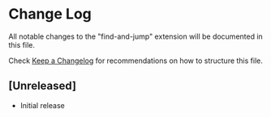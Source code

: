 # Change Log

All notable changes to the "find-and-jump" extension will be documented in this file.

Check [Keep a Changelog](http://keepachangelog.com/) for recommendations on how to structure this file.

## [Unreleased]

- Initial release